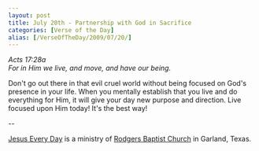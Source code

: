 ```yaml
---
layout: post
title: July 20th - Partnership with God in Sacrifice
categories: [Verse of the Day]
alias: [/VerseOfTheDay/2009/07/20/]
---
```


_Acts 17:28a  
For in Him we live, and move, and have our being._

Don't go out there in that evil cruel world without being focused
on God's presence in your life. When you mentally establish that you
live and do everything for Him, it will give your day new purpose and
direction. Live focused upon Him today! It's the best way!

 --

<a href=http://jesuseveryday.net>Jesus Every Day</a> is a ministry of <a href=http://rodgersbaptist.net>Rodgers Baptist Church</a> in Garland, Texas.
